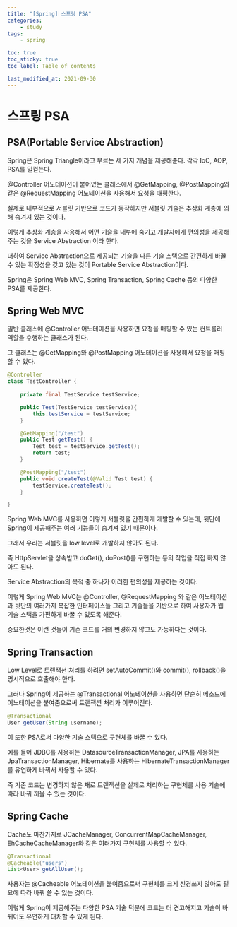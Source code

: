 ```yaml
---
title: "[Spring] 스프링 PSA"
categories:
    - study
tags:
    - spring

toc: true
toc_sticky: true
toc_label: Table of contents

last_modified_at: 2021-09-30
---
```


# **스프링 PSA**


## **PSA(Portable Service Abstraction)**
Spring은 Spring Triangle이라고 부르는 세 가지 개념을 제공해준다. 각각 IoC, AOP, PSA를 일컫는다.

@Controller 어노테이션이 붙어있는 클래스에서 @GetMapping, @PostMapping와 같은 @RequestMapping 어노테이션을 사용해서 요청을 매핑한다.

실제로 내부적으로 서블릿 기반으로 코드가 동작하지만 서블릿 기술은 추상화 계층에 의해 숨겨져 있는 것이다.

이렇게 추상화 계층을 사용해서 어떤 기술을 내부에 숨기고 개발자에게 편의성을 제공해주는 것을 Service Abstraction 이라 한다.

더하여 Service Abstraction으로 제공되는 기술을 다른 기술 스택으로 간편하게 바꿀수 있는 확정성을 갖고 있는 것이 Portable Service Abstraction이다.

Spring은 Spring Web MVC, Spring Transaction, Spring Cache 등의 다양한 PSA를 제공한다.


## **Spring Web MVC**
일반 클래스에 @Controller 어노테이션을 사용하면 요청을 매핑할 수 있는 컨트롤러 역할을 수행하는 클래스가 된다.

그 클래스는 @GetMapping와 @PostMapping 어노테이션을 사용해서 요청을 매핑할 수 있다.

```java
@Controller
class TestController {
	
	private final TestService testService;

	public Test(TestService testService){
		this.testService = testService;
	}

	@GetMapping("/test")
	public Test getTest() {
		Test test = testService.getTest();
		return test;
	}

	@PostMapping("/test")
	public void createTest(@Valid Test test) {
		testService.createTest();
	}

}
```

Spring Web MVC를 사용하면 이렇게 서블릿을 간편하게 개발할 수 있는데, 뒷단에 Spring이 제공해주는 여러 기능들이 숨겨져 있기 때문이다.

그래서 우리는 서블릿을 low level로 개발하지 않아도 된다.

즉 HttpServlet을 상속받고 doGet(), doPost()를 구현하는 등의 작업을 직접 하지 않아도 된다.

Service Abstraction의 목적 중 하나가 이러한 편의성을 제공하는 것이다.

이렇게 Spring Web MVC는 @Controller, @RequestMapping 와 같은 어노테이션과 뒷단의 여러가지 복잡한 인터페이스들 그리고 기술들을 기반으로 하여 사용자가 웹 기술 스택을 가편하게 바꿀 수 있도록 해준다.

중요한것은 이런 것들이 기존 코드를 거의 변경하지 않고도 가능하다는 것이다.


## **Spring Transaction**
Low Level로 트랜잭션 처리를 하려면 setAutoCommit()와 commit(), rollback()을 명시적으로 호출해야 한다.

그러나 Spring이 제공하는 @Transactional 어노테이션을 사용하면 단순히 메소드에 어노테이션을 붙여줌으로써 트랜잭션 처리가 이루어진다.

```java
@Transactional
User getUser(String username);
```

이 또한 PSA로써 다양한 기술 스택으로 구현체를 바꿀 수 있다.

예를 들어 JDBC를 사용하는 DatasourceTransactionManager, JPA를 사용하는 JpaTransactionManager, Hibernate를 사용하는 HibernateTransactionManager를 유연하게 바꿔서 사용할 수 있다.

즉 기존 코드는 변경하지 않은 채로 트랜잭션을 실제로 처리하는 구현체를 사용 기술에 따라 바꿔 끼울 수 있는 것이다.


## **Spring Cache**
Cache도 마찬가지로 JCacheManager, ConcurrentMapCacheManager, EhCacheCacheManager와 같은 여러가지 구현체를 사용할 수 있다.

```java
@Transactional
@Cacheable("users")
List<User> getAllUser();
```

사용자는 @Cacheable 어노테이션을 붙여줌으로써 구현체를 크게 신경쓰지 않아도 필요에 따라 바꿔 쓸 수 있는 것이다.

이렇게 Spring이 제공해주는 다양한 PSA 기술 덕분에 코드는 더 견고해지고 기술이 바뀌어도 유연하게 대처할 수 있게 된다.